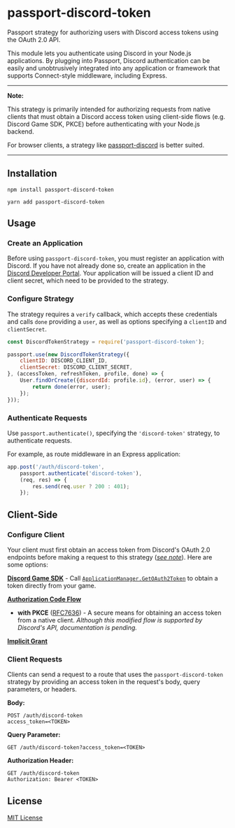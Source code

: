 # passport-discord-token

Passport strategy for authorizing users with Discord access tokens using the OAuth 2.0 API.

This module lets you authenticate using Discord in your Node.js applications. 
By plugging into Passport, Discord 
authentication can be easily and unobtrusively integrated into any application or framework that supports Connect-style
middleware, including Express.

---
<a name="note"></a>

**Note:**

This strategy is primarily intended for authorizing requests from native clients that must obtain a Discord access
token using client-side flows (e.g. Discord Game SDK, PKCE) before authenticating with your Node.js backend. 

For browser clients, a strategy like [passport-discord](https://github.com/nicholastay/passport-discord.git) is better suited.

---

[comment]: <> (![Build Status]&#40;https://img.shields.io/travis/drudge/passport-discord-token.svg&#41;)
[comment]: <> (![Coverage]&#40;https://img.shields.io/coveralls/drudge/passport-discord-token.svg&#41;)

## Installation
```shell
npm install passport-discord-token
```
```shell
yarn add passport-discord-token
```

## Usage

### Create an Application
Before using `passport-discord-token`, you must register an application with Discord.  If you have not already done so,
create an application in the <a href="https://discord.com/developers/applications" target="_blank">Discord Developer Portal</a>.
Your application will be issued a client ID and client secret, which need to be provided to the strategy.

### Configure Strategy

The strategy requires a `verify` callback, which accepts these credentials and calls `done` providing a `user`, as well
as options specifying a `clientID` and `clientSecret`.

```js
const DiscordTokenStrategy = require('passport-discord-token');

passport.use(new DiscordTokenStrategy({
    clientID: DISCORD_CLIENT_ID,
    clientSecret: DISCORD_CLIENT_SECRET,
}, (accessToken, refreshToken, profile, done) => {
    User.findOrCreate({discordId: profile.id}, (error, user) => {
        return done(error, user);
    });
}));
```

### Authenticate Requests

Use `passport.authenticate()`, specifying the `'discord-token'` strategy, to authenticate requests.

For example, as route middleware in an Express application:

```js
app.post('/auth/discord-token', 
    passport.authenticate('discord-token'),
    (req, res) => {
        res.send(req.user ? 200 : 401);
    });
```

## Client-Side

### Configure Client
Your client must first obtain an access token from Discord's OAuth 2.0 endpoints before making a request to this
strategy ([_see note_](#note)). Here are some options:

[**Discord Game SDK**](https://discord.com/developers/docs/game-sdk/sdk-starter-guide) - Call
  [`ApplicationManager.GetOAuth2Token`](https://discord.com/developers/docs/game-sdk/applications#getoauth2token) to
  obtain a token directly from your game.

**[Authorization Code Flow](https://discord.com/developers/docs/topics/oauth2#authorization-code-grant)**
  
- **with PKCE** ([RFC7636](https://datatracker.ietf.org/doc/html/rfc7636)) - A secure means for obtaining an access
  token from a native client. _Although this modified flow is supported by Discord's API, documentation is pending._

**[Implicit Grant](https://discord.com/developers/docs/topics/oauth2#implicit-grant)**

### Client Requests

Clients can send a request to a route that uses the `passport-discord-token` strategy by providing an access token in the request's body, query parameters, or headers.

**Body:**
```shell
POST /auth/discord-token
access_token=<TOKEN>
```

**Query Parameter:**
```shell
GET /auth/discord-token?access_token=<TOKEN>
```

**Authorization Header:**
```shell
GET /auth/discord-token
Authorization: Bearer <TOKEN>
```

## License
[MIT License](https://github.com/rahil-p/passport-discord-token/blob/master/LICENSE)
